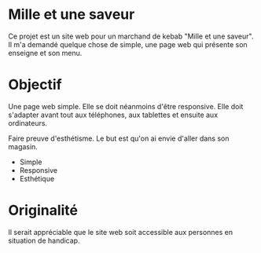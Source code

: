 # Mille et une saveur

Ce projet est un site web pour un marchand de kebab "Mille et une saveur". Il m'a demandé quelque chose de simple, une page web qui présente son enseigne et son menu. 

# Objectif

Une page web simple. Elle se doit néanmoins d'être responsive. Elle doit s'adapter avant tout aux téléphones, aux tablettes et ensuite aux ordinateurs. 

Faire preuve d'esthétisme. Le but est qu'on ai envie d'aller dans son magasin.

 - Simple
 - Responsive
 - Esthétique


# Originalité

Il serait appréciable que le site web soit accessible aux personnes en situation de handicap.